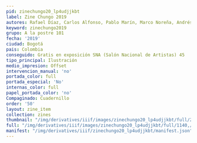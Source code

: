 ```yaml
---
pid: zinechungo20_lp4udjjkbt
label: Zine Chungo 2019
autores: Rafael Díaz, Carlos Alfonso, Pablo Marín, Marco Noreña, Andrés Frix Bustamante
keyword: zinechungo2019
grupo: A la postre 101
fecha: '2019'
ciudad: Bogotá
pais: Colombia
conseguido: Gratis en exposición SNA (Salón Nacional de Artistas) 45
tipo_principal: Ilustración
medio_impresion: Offset
intervencion_manual: 'no'
portada_color: full
portada_especial: 'No'
internas_color: full
papel_portada_color: 'no'
Compaginado: Cuadernillo
order: '50'
layout: zine_item
collection: zines
thumbnail: "/img/derivatives/iiif/images/zinechungo20_lp4udjjkbt/full/250,/0/default.jpg"
full: "/img/derivatives/iiif/images/zinechungo20_lp4udjjkbt/full/1140,/0/default.jpg"
manifest: "/img/derivatives/iiif/zinechungo20_lp4udjjkbt/manifest.json"
---
```

